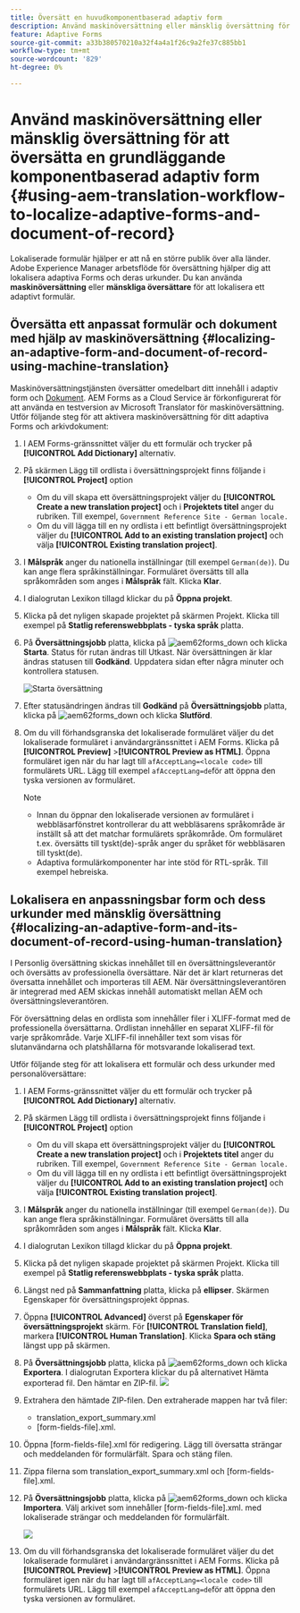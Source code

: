 ```yaml
---
title: Översätt en huvudkomponentbaserad adaptiv form
description: Använd maskinöversättning eller mänsklig översättning för att översätta en grundläggande komponentbaserad adaptiv form
feature: Adaptive Forms
source-git-commit: a33b380570210a32f4a4a1f26c9a2fe37c885bb1
workflow-type: tm+mt
source-wordcount: '829'
ht-degree: 0%

---
```


# Använd maskinöversättning eller mänsklig översättning för att översätta en grundläggande komponentbaserad adaptiv form {#using-aem-translation-workflow-to-localize-adaptive-forms-and-document-of-record}

Lokaliserade formulär hjälper er att nå en större publik över alla länder. Adobe Experience Manager arbetsflöde för översättning hjälper dig att lokalisera adaptiva Forms och deras urkunder. Du kan använda **maskinöversättning** eller **mänskliga översättare** för att lokalisera ett adaptivt formulär.

## Översätta ett anpassat formulär och dokument med hjälp av maskinöversättning {#localizing-an-adaptive-form-and-document-of-record-using-machine-translation}

Maskinöversättningstjänsten översätter omedelbart ditt innehåll i adaptiv form och [Dokument](/help/forms/generate-document-of-record-core-components.md). AEM Forms as a Cloud Service är förkonfigurerat för att använda en testversion av Microsoft Translator för maskinöversättning. Utför följande steg för att aktivera maskinöversättning för ditt adaptiva Forms och arkivdokument:

1. I AEM Forms-gränssnittet väljer du ett formulär och trycker på **[!UICONTROL Add Dictionary]** alternativ.
1. På skärmen Lägg till ordlista i översättningsprojekt finns följande i **[!UICONTROL Project]** option

   * Om du vill skapa ett översättningsprojekt väljer du **[!UICONTROL Create a new translation project]** och i **Projektets titel** anger du rubriken. Till exempel, `Government Reference Site - German locale.`
   * Om du vill lägga till en ny ordlista i ett befintligt översättningsprojekt väljer du **[!UICONTROL Add to an existing translation project]** och välja **[!UICONTROL Existing translation project]**.
1. I **Målspråk** anger du nationella inställningar (till exempel `German(de)`). Du kan ange flera språkinställningar. Formuläret översätts till alla språkområden som anges i **Målspråk** fält. Klicka **Klar**.
1. I dialogrutan Lexikon tillagd klickar du på **Öppna projekt**.
1. Klicka på det nyligen skapade projektet på skärmen Projekt. Klicka till exempel på **Statlig referenswebbplats - tyska språk** platta.
1. På **Översättningsjobb** platta, klicka på ![aem62forms_down](assets/aem62forms_downarrow.png) och klicka **Starta**. Status för rutan ändras till Utkast. När översättningen är klar ändras statusen till **Godkänd**. Uppdatera sidan efter några minuter och kontrollera statusen.

   ![Starta översättning](/help/forms/assets/adaptive-forms-core-components-start-translation.png)
1. Efter statusändringen ändras till **Godkänd** på **Översättningsjobb** platta, klicka på ![aem62forms_down](assets/aem62forms_downarrow.png) och klicka **Slutförd**.

1. Om du vill förhandsgranska det lokaliserade formuläret väljer du det lokaliserade formuläret i användargränssnittet i AEM Forms. Klicka på **[!UICONTROL Preview]** >**[!UICONTROL Preview as HTML]**. Öppna formuläret igen när du har lagt till `afAcceptLang=<locale code>` till formulärets URL. Lägg till exempel `afAcceptLang=de`för att öppna den tyska versionen av formuläret.


   >[!NOTE]
   >
   >* Innan du öppnar den lokaliserade versionen av formuläret i webbläsarfönstret kontrollerar du att webbläsarens språkområde är inställt så att det matchar formulärets språkområde. Om formuläret t.ex. översätts till tyskt(de)-språk anger du språket för webbläsaren till tyskt(de).
   >* Adaptiva formulärkomponenter har inte stöd för RTL-språk. Till exempel hebreiska.

<!-- 
   Along with the Adaptive form, the auto-generated document of record is also localized.

   For more information on Document of Record settings and configuration, see:

   [Document of Record Template](/help/forms/using/generate-document-of-record-for-non-xfa-based-adaptive-forms.md#p-document-of-record-template-configuration-p)

   [Document of Record settings](/help/forms/using/generate-document-of-record-for-non-xfa-based-adaptive-forms.md#p-document-of-record-settings-p)

1. [Customize the branding information of the document of record](/help/forms/using/generate-document-of-record-for-non-xfa-based-adaptive-forms.md) and ensure that the browser locale is set to the same language to which you have localized the Adaptive Form using machine language. The browser locale helps localize the branding information in the document of record.
1. To view the localized document of record, tap Generate Preview. The document of record PDF is generated and opened in a new tab in your browser.

-->

## Lokalisera en anpassningsbar form och dess urkunder med mänsklig översättning {#localizing-an-adaptive-form-and-its-document-of-record-using-human-translation}

I Personlig översättning skickas innehållet till en översättningsleverantör och översätts av professionella översättare. När det är klart returneras det översatta innehållet och importeras till AEM. När översättningsleverantören är integrerad med AEM skickas innehåll automatiskt mellan AEM och översättningsleverantören.

För översättning delas en ordlista som innehåller filer i XLIFF-format med de professionella översättarna. Ordlistan innehåller en separat XLIFF-fil för varje språkområde. Varje XLIFF-fil innehåller text som visas för slutanvändarna och platshållarna för motsvarande lokaliserad text.

Utför följande steg för att lokalisera ett formulär och dess urkunder med personalöversättare:

1. I AEM Forms-gränssnittet väljer du ett formulär och trycker på **[!UICONTROL Add Dictionary]** alternativ.
1. På skärmen Lägg till ordlista i översättningsprojekt finns följande i **[!UICONTROL Project]** option

   * Om du vill skapa ett översättningsprojekt väljer du **[!UICONTROL Create a new translation project]** och i **Projektets titel** anger du rubriken. Till exempel, `Government Reference Site - German locale.`
   * Om du vill lägga till en ny ordlista i ett befintligt översättningsprojekt väljer du **[!UICONTROL Add to an existing translation project]** och välja **[!UICONTROL Existing translation project]**.
1. I **Målspråk** anger du nationella inställningar (till exempel `German(de)`). Du kan ange flera språkinställningar. Formuläret översätts till alla språkområden som anges i **Målspråk** fält. Klicka **Klar**.
1. I dialogrutan Lexikon tillagd klickar du på **Öppna projekt**.
1. Klicka på det nyligen skapade projektet på skärmen Projekt. Klicka till exempel på **Statlig referenswebbplats - tyska språk** platta.
1. Längst ned på **Sammanfattning** platta, klicka på **ellipser**. Skärmen Egenskaper för översättningsprojekt öppnas.
1. Öppna **[!UICONTROL Advanced]** överst på **Egenskaper för översättningsprojekt** skärm. För **[!UICONTROL Translation field]**, markera **[!UICONTROL Human Translation]**. Klicka **Spara och stäng** längst upp på skärmen.
1. På **Översättningsjobb** platta, klicka på ![aem62forms_down](assets/aem62forms_downarrow.png) och klicka **Exportera**. I dialogrutan Exportera klickar du på alternativet Hämta exporterad fil. Den hämtar en ZIP-fil.
   ![](/help/forms/assets/adaptive-forms-core-components-start-translation-export.png)
1. Extrahera den hämtade ZIP-filen. Den extraherade mappen har två filer:
   * translation_export_summary.xml
   * [form-fields-file].xml.
1. Öppna [form-fields-file].xml för redigering. Lägg till översatta strängar och meddelanden för formulärfält. Spara och stäng filen.
1. Zippa filerna som translation_export_summary.xml och [form-fields-file].xml.
1. På **Översättningsjobb** platta, klicka på ![aem62forms_down](assets/aem62forms_downarrow.png) och klicka **Importera**. Välj arkivet som innehåller [form-fields-file].xml. med lokaliserade strängar och meddelanden för formulärfält.

   ![](/help/forms/assets/adaptive-forms-core-components-start-translation-import.png)

1. Om du vill förhandsgranska det lokaliserade formuläret väljer du det lokaliserade formuläret i användargränssnittet i AEM Forms. Klicka på **[!UICONTROL Preview]** >**[!UICONTROL Preview as HTML]**. Öppna formuläret igen när du har lagt till `afAcceptLang=<locale code>` till formulärets URL. Lägg till exempel `afAcceptLang=de`för att öppna den tyska versionen av formuläret.